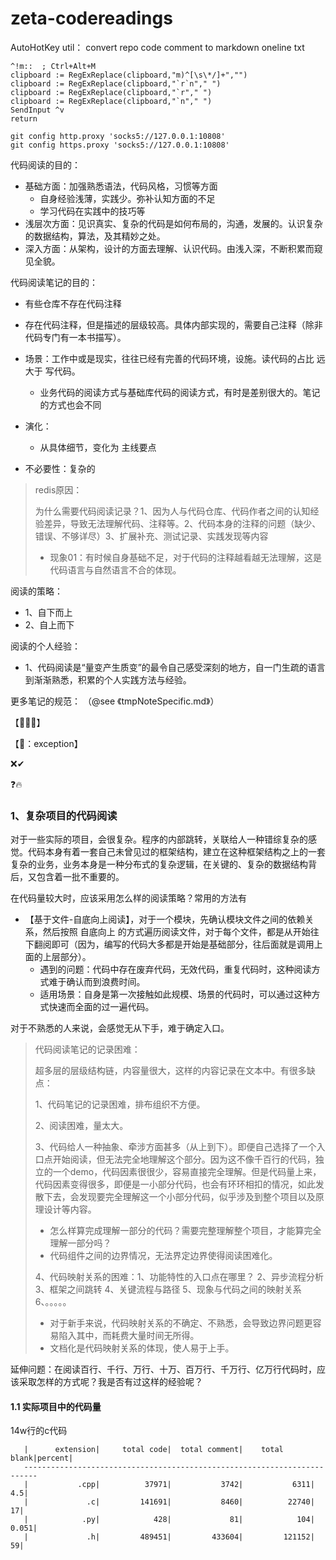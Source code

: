 # zeta-codereadings



AutoHotKey util： convert repo code comment  to  markdown oneline txt

```
^!m::  ; Ctrl+Alt+M  
clipboard := RegExReplace(clipboard,"m)^[\s\*/]+","")
clipboard := RegExReplace(clipboard,"`r`n"," ")
clipboard := RegExReplace(clipboard,"`r"," ")
clipboard := RegExReplace(clipboard,"`n"," ")
SendInput ^v
return
```


```
git config http.proxy 'socks5://127.0.0.1:10808'
git config https.proxy 'socks5://127.0.0.1:10808'
```


代码阅读的目的：

- 基础方面：加强熟悉语法，代码风格，习惯等方面
  - 自身经验浅薄，实践少。弥补认知方面的不足
  - 学习代码在实践中的技巧等
- 浅层次方面：见识真实、复杂的代码是如何布局的，沟通，发展的。认识复杂的数据结构，算法，及其精妙之处。
- 深入方面：从架构，设计的方面去理解、认识代码。由浅入深，不断积累而窥见全貌。

代码阅读笔记的目的：

- 有些仓库不存在代码注释
- 存在代码注释，但是描述的层级较高。具体内部实现的，需要自己注释（除非代码专门有一本书描写）。
- 场景：工作中或是现实，往往已经有完善的代码环境，设施。读代码的占比  远大于  写代码。
  - 业务代码的阅读方式与基础库代码的阅读方式，有时是差别很大的。笔记的方式也会不同

- 演化：
  - 从具体细节，变化为 主线要点
- 不必要性：复杂的


> redis原因：
>
> 为什么需要代码阅读记录？1、因为人与代码仓库、代码作者之间的认知经验差异，导致无法理解代码、注释等。2、代码本身的注释的问题（缺少、错误、不够详尽）3、扩展补充、测试记录、实践发现等内容
>
> - 现象01：有时候自身基础不足，对于代码的注释越看越无法理解，这是代码语言与自然语言不合的体现。

阅读的策略：

- 1、自下而上
- 2、自上而下

阅读的个人经验：

- 1、代码阅读是“量变产生质变”的最令自己感受深刻的地方，自一门生疏的语言到渐渐熟悉，积累的个人实践方法与经验。



更多笔记的规范： （@see 《tmpNoteSpecific.md》）

【🤢🤢🤢】

【🤢：exception】

❌✔

❓🔥

### 1、复杂项目的代码阅读

对于一些实际的项目，会很复杂。程序的内部跳转，关联给人一种错综复杂的感觉。代码本身有着一套自己未曾见过的框架结构，建立在这种框架结构之上的一套复杂的业务，业务本身是一种分布式的复杂逻辑，在关键的、复杂的数据结构背后，又包含着一批不重要的。

在代码量较大时，应该采用怎么样的阅读策略？常用的方法有

- 【基于文件-自底向上阅读】，对于一个模块，先确认模块文件之间的依赖关系，然后按照 自底向上 的方式遍历阅读文件，对于每个文件，都是从开始往下翻阅即可（因为，编写的代码大多都是开始是基础部分，往后面就是调用上面的上层部分）。
  - 遇到的问题：代码中存在废弃代码，无效代码，重复代码时，这种阅读方式难于确认而到浪费时间。
  - 适用场景：自身是第一次接触如此规模、场景的代码时，可以通过这种方式快速而全面的过一遍代码。

对于不熟悉的人来说，会感觉无从下手，难于确定入口。

> 代码阅读笔记的记录困难：
>
> 超多层的层级结构链，内容量很大，这样的内容记录在文本中。有很多缺点：
>
> 1、代码笔记的记录困难，排布组织不方便。
>
> 2、阅读困难，量太大。
>
> 3、代码给人一种抽象、牵涉方面甚多（从上到下）。即便自己选择了一个入口点开始阅读，但无法完全地理解这个部分。因为这不像千百行的代码，独立的一个demo，代码因素很很少，容易直接完全理解。但是代码量上来，代码因素变得很多，即便是一小部分代码，也会有环环相扣的情况，如此发散下去，会发现要完全理解这一个小部分代码，似乎涉及到整个项目以及原理设计等内容。
>
> - 怎么样算完成理解一部分的代码？需要完整理解整个项目，才能算完全理解一部分吗？
> - 代码组件之间的边界情况，无法界定边界使得阅读困难化。
>
> 4、代码映射关系的困难：1、功能特性的入口点在哪里？  2、异步流程分析  3、框架之间跳转  4、关键流程与路径   5、现象与代码之间的映射关系 6、。。。。。
>
> - 对于新手来说，代码映射关系的不确定、不熟悉，会导致边界问题更容易陷入其中，而耗费大量时间无所得。
> - 文档化是代码映射关系的体现，使人易于上手。



延伸问题：在阅读百行、千行、万行、十万、百万行、千万行、亿万行代码时，应该采取怎样的方式呢？我是否有过这样的经验呢？





#### 1.1 实际项目中的代码量

14w行的c代码

```
   |      extension|     total code|  total comment|    total blank|percent|
   -------------------------------------------------------------------------
   |           .cpp|          37971|           3742|           6311|    4.5|
   |             .c|         141691|           8460|          22740|     17|
   |            .py|            428|             81|            104|  0.051|
   |             .h|         489451|         433604|         121152|     59|
```



